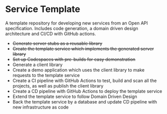 # Service Template

A template repository for developing new services from an Open API specification. Includes code generation, a domain driven design architecture and CI/CD with GitHub actions.

- ~~Generate server stubs as a reusable library~~
- ~~Create the template service which implements the generated server library~~
- ~~Set up Codespaces with pre-builds for easy demonstration~~
- Generate a client library
- Create a demo application which uses the client library to make requests to the template service
- Create a CI pipeline with GitHub Actions to test, build and scan all the projects, as well as publish the client library
- Create a CD pipeline with GitHub Actions to deploy the template service
- Extend the template service to follow Domain Driven Design
- Back the template service by a database and update CD pipeline with new infrastructure as code

